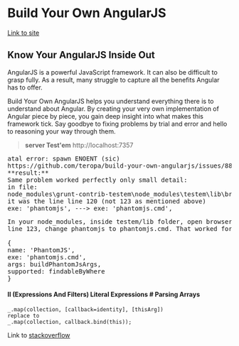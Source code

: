<h1>Build Your Own AngularJS</h1>

<a href="https://teropa.info/build-your-own-angular/" target="_blank">
Link to site
</a>
</br>

<h2>
Know Your AngularJS Inside Out
</h2>

<p>
AngularJS is a powerful JavaScript framework. 
It can also be difficult to grasp fully. 
As a result, many struggle to capture all the benefits Angular has to offer.
</p>
<p>
Build Your Own AngularJS helps you understand everything there is to understand about Angular. 
By creating your very own implementation of Angular piece by piece, 
you gain deep insight into what makes this framework tick. 
Say goodbye to fixing problems by trial and error and hello to reasoning your way through them.
</p>

> **server Test'em**
http://localhost:7357

<pre>
atal error: spawn ENOENT (sic)
https://github.com/teropa/build-your-own-angularjs/issues/88
**result:**
Same problem worked perfectly only small detail:
in file:
node_modules\grunt-contrib-testem\node_modules\testem\lib\browser_launcher.js
it was the line line 120 (not 123 as mentioned above)
exe: 'phantomjs', ---> exe: 'phantomjs.cmd',
</pre>

<pre>
In your node_modules, inside testem/lib folder, open browser_launcher.js,
line 123, change phantomjs to phantomjs.cmd. That worked for me.

{
name: 'PhantomJS',
exe: 'phantomjs.cmd',
args: buildPhantomJsArgs,
supported: findableByWhere
}
</pre>

#### II (Expressions And Filters) Literal Expressions # Parsing Arrays
```angular2html
_.map(collection, [callback=identity], [thisArg])
replace to
_.map(collection, callback.bind(this));
```
Link to [stackoverflow](https://stackoverflow.com/questions/22625147/how-to-use-thisarg-in-lo-dash)